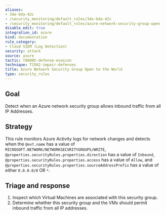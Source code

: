 ```yaml
---
aliases:
- 34e-bda-42c
- /security_monitoring/default_rules/34e-bda-42c
- /security_monitoring/default_rules/azure-network-security-group-open-to-the-world
disable_edit: true
integration_id: azure
kind: documentation
rule_category:
- Cloud SIEM (Log Detection)
security: attack
source: azure
tactic: TA0005-defense-evasion
technique: T1562-impair-defenses
title: Azure Network Security Group Open to the World
type: security_rules
---
```


## Goal
Detect when an Azure network security group allows inbound traffic from all IP Addresses.

## Strategy
This rule monitors Azure Activity logs for network changes and detects when the `@evt.name` has a value of  `MICROSOFT.NETWORK/NETWORKSECURITYGROUPS/WRITE`, `@properties.securityRules.properties.direction` has a value of `Inbound`, `@properties.securityRules.properties.access` has a value of `Allow`, and `@properties.securityRules.properties.sourceAddressPrefix` has a value of either `0.0.0.0/0` OR `*`.

## Triage and response
1. Inspect which Virtual Machines are associated with this security group.
2. Determine whether this security group and the VMs should permit inbound traffic from all IP addresses.
